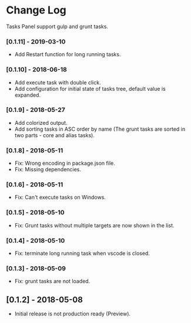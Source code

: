 # Change Log
Tasks Panel support gulp and grunt tasks.

### [0.1.11] - 2019-03-10

- Add Restart function for long running tasks.

### [0.1.10] - 2018-06-18

- Add execute task with double click.
- Add configuration for initial state of tasks tree, default value is expanded.

### [0.1.9] - 2018-05-27

- Add colorized output.
- Add sorting tasks in ASC order by name (The grunt tasks are sorted in two parts - core and alias tasks).

### [0.1.8] - 2018-05-11

- Fix: Wrong encoding in package.json file.
- Fix: Missing dependencies.

### [0.1.6] - 2018-05-11

- Fix: Can't execute tasks on Windows.

### [0.1.5] - 2018-05-10

- Fix: Grunt tasks without multiple targets are now shown in the list.

### [0.1.4] - 2018-05-10

- Fix: terminate long running task when vscode is closed.

### [0.1.3] - 2018-05-09

- Fix: grunt tasks are not loaded.

## [0.1.2] - 2018-05-08
- Initial release is not production ready (Preview).